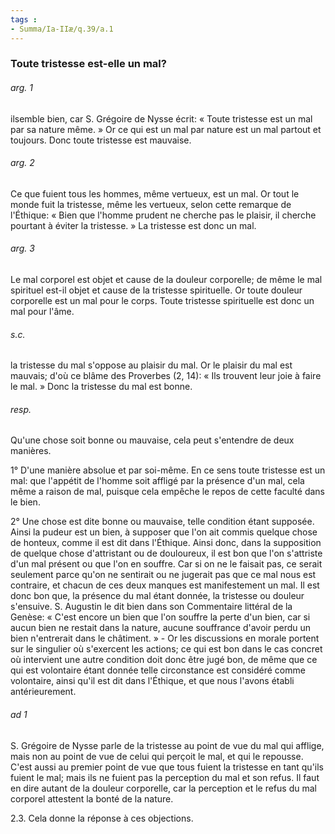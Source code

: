 ```yaml
---
tags : 
- Summa/Ia-IIæ/q.39/a.1
---
```


### Toute tristesse est-elle un mal?

###### arg. 1
ilsemble bien, car S. Grégoire de Nysse écrit: « Toute tristesse est un mal par sa nature même. » Or ce qui est un mal par nature est un mal partout et toujours. Donc toute tristesse est mauvaise. 

###### arg. 2
Ce que fuient tous les hommes, même vertueux, est un mal. Or tout le monde fuit la tristesse, même les vertueux, selon cette remarque de l'Éthique: « Bien que l'homme prudent ne cherche pas le plaisir, il cherche pourtant à éviter la tristesse. » La tristesse est donc un mal. 

###### arg. 3
Le mal corporel est objet et cause de la douleur corporelle; de même le mal spirituel est-il objet et cause de la tristesse spirituelle. Or toute douleur corporelle est un mal pour le corps. Toute tristesse spirituelle est donc un mal pour l'âme. 

###### s.c.
la tristesse du mal s'oppose au plaisir du mal. Or le plaisir du mal est mauvais; d'où ce blâme des Proverbes (2, 14): « Ils trouvent leur joie à faire le mal. » Donc la tristesse du mal est bonne. 

###### resp.
Qu'une chose soit bonne ou mauvaise, cela peut s'entendre de deux manières. 

1° D'une manière absolue et par soi-même. En ce sens toute tristesse est un mal: que l'appétit de l'homme soit affligé par la présence d'un mal, cela même a raison de mal, puisque cela empêche le repos de cette faculté dans le bien. 

2° Une chose est dite bonne ou mauvaise, telle condition étant supposée. Ainsi la pudeur est un bien, à supposer que l'on ait commis quelque chose de honteux, comme il est dit dans l'Éthique. Ainsi donc, dans la supposition de quelque chose d'attristant ou de douloureux, il est bon que l'on s'attriste d'un mal présent ou que l'on en souffre. Car si on ne le faisait pas, ce serait seulement parce qu'on ne sentirait ou ne jugerait pas que ce mal nous est contraire, et chacun de ces deux manques est manifestement un mal. Il est donc bon que, la présence du mal étant donnée, la tristesse ou douleur s'ensuive. S. Augustin le dit bien dans son Commentaire littéral de la Genèse: « C'est encore un bien que l'on souffre la perte d'un bien, car si aucun bien ne restait dans la nature, aucune souffrance d'avoir perdu un bien n'entrerait dans le châtiment. » - Or les discussions en morale portent sur le singulier où s'exercent les actions; ce qui est bon dans le cas concret où intervient une autre condition doit donc être jugé bon, de même que ce qui est volontaire étant donnée telle circonstance est considéré comme volontaire, ainsi qu'il est dit dans l'Éthique, et que nous l'avons établi antérieurement. 

###### ad 1
S. Grégoire de Nysse parle de la tristesse au point de vue du mal qui afflige, mais non au point de vue de celui qui perçoit le mal, et qui le repousse. C'est aussi au premier point de vue que tous fuient la tristesse en tant qu'ils fuient le mal; mais ils ne fuient pas la perception du mal et son refus. Il faut en dire autant de la douleur corporelle, car la perception et le refus du mal corporel attestent la bonté de la nature. 

2.3. Cela donne la réponse à ces objections. 

